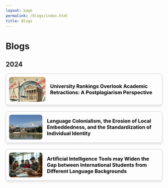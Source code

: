 ```yaml
---
layout: page
permalink: /blogs/index.html
title: Blogs
---
```


# Blogs

## 2024

<style>
  .card-container {
    display: flex;
    align-items: center;
    border: 1px solid #ccc;
    border-radius: 8px;
    margin-bottom: 20px;
    padding: 10px;
    box-shadow: 0 4px 6px rgba(0, 0, 0, 0.1);
  }

  .card-container img {
    width: 120px; 
    height: 80px;
    object-fit: cover;
    border-radius: 8px;
    margin-right: 15px; 
  }

  .card-container a {
    text-decoration: none; 
    color: #000;
    font-size: 16px;
    font-weight: bold;
  }

  .card-container a:hover {
    text-decoration: underline;
  }
</style>

<div class="card-container">
  <img src="/blogs/20241213figure/Figure 6.png" alt="Figure 6">
  <a href="https://www.tanggengyan.com/blogs/20241213">University Rankings Overlook Academic Retractions: A Postplagiarism Perspective</a>
</div>

<div class="card-container">
  <img src="/blogs/20241124(1).jpg" alt="Figure 7">
  <a href="https://www.tanggengyan.com/blogs/20241124">Language Colonialism, the Erosion of Local Embeddedness, and the Standardization of Individual Identity</a>
</div>

<div class="card-container">
  <img src="/blogs/20241123.png" alt="Figure 8">
  <a href="https://www.tanggengyan.com/blogs/20241123">Artificial Intelligence Tools may Widen the Gap between International Students from Different Language Backgrounds</a>
</div>

